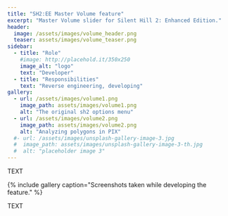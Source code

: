```yaml
---
title: "SH2:EE Master Volume feature"
excerpt: "Master Volume slider for Silent Hill 2: Enhanced Edition."
header:
  image: /assets/images/volume_header.png
  teaser: assets/images/volume_teaser.png
sidebar:
  - title: "Role"
    #image: http://placehold.it/350x250
    image_alt: "logo"
    text: "Developer"
  - title: "Responsibilities"
    text: "Reverse engineering, developing"
gallery:
  - url: /assets/images/volume1.png
    image_path: assets/images/volume1.png
    alt: "The original sh2 options menu"
  - url: /assets/images/volume2.png
    image_path: assets/images/volume2.png
    alt: "Analyzing polygons in PIX"
  #- url: /assets/images/unsplash-gallery-image-3.jpg
  #  image_path: assets/images/unsplash-gallery-image-3-th.jpg
  #  alt: "placeholder image 3"
---
```


TEXT

{% include gallery caption="Screenshots taken while developing the feature." %}

TEXT

